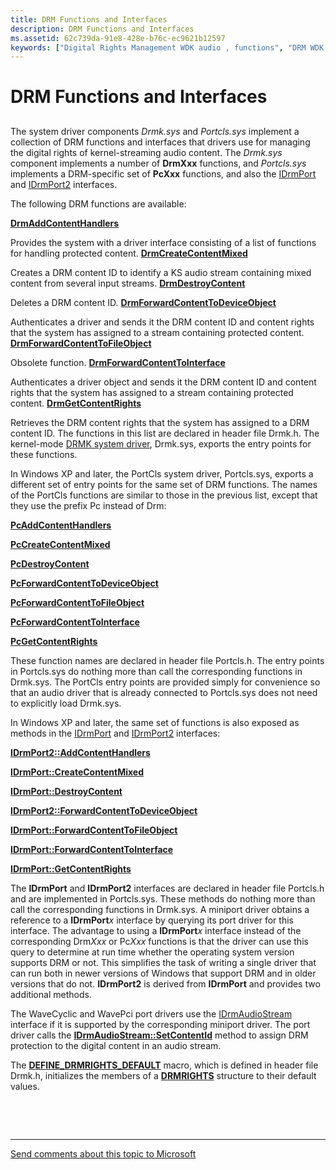 ```yaml
---
title: DRM Functions and Interfaces
description: DRM Functions and Interfaces
ms.assetid: 62c739da-91e8-428e-b76c-ec9621b12597
keywords: ["Digital Rights Management WDK audio , functions", "DRM WDK audio , functions", "Digital Rights Management WDK audio , interfaces", "DRM WDK audio , interfaces", "interfaces WDK DRM", "functions WDK DRM"]
---
```


# DRM Functions and Interfaces


## <span id="drm_functions_and_interfaces"></span><span id="DRM_FUNCTIONS_AND_INTERFACES"></span>


The system driver components *Drmk.sys* and *Portcls.sys* implement a collection of DRM functions and interfaces that drivers use for managing the digital rights of kernel-streaming audio content. The *Drmk.sys* component implements a number of **DrmXxx** functions, and *Portcls.sys* implements a DRM-specific set of **PcXxx** functions, and also the [IDrmPort](https://msdn.microsoft.com/library/windows/hardware/ff536571) and [IDrmPort2](https://msdn.microsoft.com/library/windows/hardware/ff536573) interfaces.

The following DRM functions are available:

[**DrmAddContentHandlers**](https://msdn.microsoft.com/library/windows/hardware/ff536347)

Provides the system with a driver interface consisting of a list of functions for handling protected content.
[**DrmCreateContentMixed**](https://msdn.microsoft.com/library/windows/hardware/ff536348)

Creates a DRM content ID to identify a KS audio stream containing mixed content from several input streams.
[**DrmDestroyContent**](https://msdn.microsoft.com/library/windows/hardware/ff536349)

Deletes a DRM content ID.
[**DrmForwardContentToDeviceObject**](https://msdn.microsoft.com/library/windows/hardware/ff536351)

Authenticates a driver and sends it the DRM content ID and content rights that the system has assigned to a stream containing protected content.
[**DrmForwardContentToFileObject**](https://msdn.microsoft.com/library/windows/hardware/ff536352)

Obsolete function.
[**DrmForwardContentToInterface**](https://msdn.microsoft.com/library/windows/hardware/ff536353)

Authenticates a driver object and sends it the DRM content ID and content rights that the system has assigned to a stream containing protected content.
[**DrmGetContentRights**](https://msdn.microsoft.com/library/windows/hardware/ff536354)

Retrieves the DRM content rights that the system has assigned to a DRM content ID.
The functions in this list are declared in header file Drmk.h. The kernel-mode [DRMK system driver](kernel-mode-wdm-audio-components.md#drmk_system_driver), Drmk.sys, exports the entry points for these functions.

In Windows XP and later, the PortCls system driver, Portcls.sys, exports a different set of entry points for the same set of DRM functions. The names of the PortCls functions are similar to those in the previous list, except that they use the prefix Pc instead of Drm:

[**PcAddContentHandlers**](https://msdn.microsoft.com/library/windows/hardware/ff537684)

[**PcCreateContentMixed**](https://msdn.microsoft.com/library/windows/hardware/ff537689)

[**PcDestroyContent**](https://msdn.microsoft.com/library/windows/hardware/ff537690)

[**PcForwardContentToDeviceObject**](https://msdn.microsoft.com/library/windows/hardware/ff537696)

[**PcForwardContentToFileObject**](https://msdn.microsoft.com/library/windows/hardware/ff537697)

[**PcForwardContentToInterface**](https://msdn.microsoft.com/library/windows/hardware/ff537698)

[**PcGetContentRights**](https://msdn.microsoft.com/library/windows/hardware/ff537700)

These function names are declared in header file Portcls.h. The entry points in Portcls.sys do nothing more than call the corresponding functions in Drmk.sys. The PortCls entry points are provided simply for convenience so that an audio driver that is already connected to Portcls.sys does not need to explicitly load Drmk.sys.

In Windows XP and later, the same set of functions is also exposed as methods in the [IDrmPort](https://msdn.microsoft.com/library/windows/hardware/ff536571) and [IDrmPort2](https://msdn.microsoft.com/library/windows/hardware/ff536573) interfaces:

[**IDrmPort2::AddContentHandlers**](https://msdn.microsoft.com/library/windows/hardware/ff536575)

[**IDrmPort::CreateContentMixed**](https://msdn.microsoft.com/library/windows/hardware/ff536581)

[**IDrmPort::DestroyContent**](https://msdn.microsoft.com/library/windows/hardware/ff536583)

[**IDrmPort2::ForwardContentToDeviceObject**](https://msdn.microsoft.com/library/windows/hardware/ff536579)

[**IDrmPort::ForwardContentToFileObject**](https://msdn.microsoft.com/library/windows/hardware/ff536584)

[**IDrmPort::ForwardContentToInterface**](https://msdn.microsoft.com/library/windows/hardware/ff536586)

[**IDrmPort::GetContentRights**](https://msdn.microsoft.com/library/windows/hardware/ff536588)

The **IDrmPort** and **IDrmPort2** interfaces are declared in header file Portcls.h and are implemented in Portcls.sys. These methods do nothing more than call the corresponding functions in Drmk.sys. A miniport driver obtains a reference to a **IDrmPort***x* interface by querying its port driver for this interface. The advantage to using a **IDrmPort***x* interface instead of the corresponding Drm*Xxx* or Pc*Xxx* functions is that the driver can use this query to determine at run time whether the operating system version supports DRM or not. This simplifies the task of writing a single driver that can run both in newer versions of Windows that support DRM and in older versions that do not. **IDrmPort2** is derived from **IDrmPort** and provides two additional methods.

The WaveCyclic and WavePci port drivers use the [IDrmAudioStream](https://msdn.microsoft.com/library/windows/hardware/ff536568) interface if it is supported by the corresponding miniport driver. The port driver calls the [**IDrmAudioStream::SetContentId**](https://msdn.microsoft.com/library/windows/hardware/ff536570) method to assign DRM protection to the digital content in an audio stream.

The [**DEFINE\_DRMRIGHTS\_DEFAULT**](https://msdn.microsoft.com/library/windows/hardware/ff536254) macro, which is defined in header file Drmk.h, initializes the members of a [**DRMRIGHTS**](https://msdn.microsoft.com/library/windows/hardware/ff536355) structure to their default values.

 

 


--------------------
[Send comments about this topic to Microsoft](mailto:wsddocfb@microsoft.com?subject=Documentation%20feedback%20[audio\audio]:%20DRM%20Functions%20and%20Interfaces%20%20RELEASE:%20%287/18/2016%29&body=%0A%0APRIVACY%20STATEMENT%0A%0AWe%20use%20your%20feedback%20to%20improve%20the%20documentation.%20We%20don't%20use%20your%20email%20address%20for%20any%20other%20purpose,%20and%20we'll%20remove%20your%20email%20address%20from%20our%20system%20after%20the%20issue%20that%20you're%20reporting%20is%20fixed.%20While%20we're%20working%20to%20fix%20this%20issue,%20we%20might%20send%20you%20an%20email%20message%20to%20ask%20for%20more%20info.%20Later,%20we%20might%20also%20send%20you%20an%20email%20message%20to%20let%20you%20know%20that%20we've%20addressed%20your%20feedback.%0A%0AFor%20more%20info%20about%20Microsoft's%20privacy%20policy,%20see%20http://privacy.microsoft.com/default.aspx. "Send comments about this topic to Microsoft")


